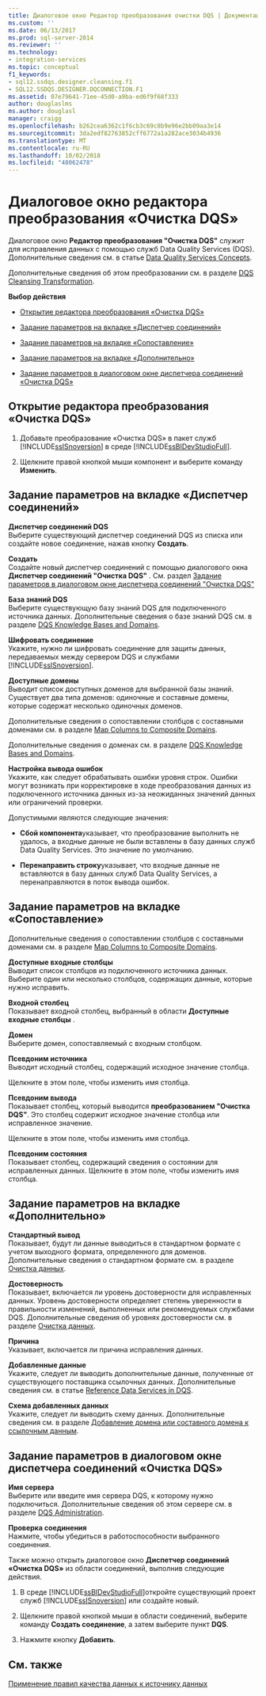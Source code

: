 ```yaml
---
title: Диалоговое окно Редактор преобразования очистки DQS | Документация Майкрософт
ms.custom: ''
ms.date: 06/13/2017
ms.prod: sql-server-2014
ms.reviewer: ''
ms.technology:
- integration-services
ms.topic: conceptual
f1_keywords:
- sql12.ssdqs.designer.cleansing.f1
- SQL12.SSDQS.DESIGNER.DQCONNECTION.F1
ms.assetid: 07e79641-71ee-45d0-a9ba-ed6f9f68f333
author: douglaslms
ms.author: douglasl
manager: craigg
ms.openlocfilehash: b262cea6362c1f6cb3c69c8b9e96e2bb09aa3e14
ms.sourcegitcommit: 3da2edf82763852cff6772a1a282ace3034b4936
ms.translationtype: MT
ms.contentlocale: ru-RU
ms.lasthandoff: 10/02/2018
ms.locfileid: "48062478"
---
```

# <a name="dqs-cleansing-transformation-editor-dialog-box"></a>Диалоговое окно редактора преобразования «Очистка DQS»
  Диалоговое окно **Редактор преобразования "Очистка DQS"** служит для исправления данных с помощью служб Data Quality Services (DQS). Дополнительные сведения см. в статье [Data Quality Services Concepts](../../2014/data-quality-services/data-quality-services-concepts.md).  
  
 Дополнительные сведения об этом преобразовании см. в разделе [DQS Cleansing Transformation](data-flow/transformations/dqs-cleansing-transformation.md).  
  
 **Выбор действия**  
  
-   [Открытие редактора преобразования «Очистка DQS»](#open)  
  
-   [Задание параметров на вкладке «Диспетчер соединений»](#connection)  
  
-   [Задание параметров на вкладке «Сопоставление»](#mapping)  
  
-   [Задание параметров на вкладке «Дополнительно»](#advanced)  
  
-   [Задание параметров в диалоговом окне диспетчера соединений «Очистка DQS»](#manager)  
  
##  <a name="open"></a> Открытие редактора преобразования «Очистка DQS»  
  
1.  Добавьте преобразование «Очистка DQS» в пакет служб [!INCLUDE[ssISnoversion](../includes/ssisnoversion-md.md)] в среде [!INCLUDE[ssBIDevStudioFull](../includes/ssbidevstudiofull-md.md)].  
  
2.  Щелкните правой кнопкой мыши компонент и выберите команду **Изменить**.  
  
##  <a name="connection"></a> Задание параметров на вкладке «Диспетчер соединений»  
 **Диспетчер соединений DQS**  
 Выберите существующий диспетчер соединений DQS из списка или создайте новое соединение, нажав кнопку **Создать**.  
  
 **Создать**  
 Создайте новый диспетчер соединений с помощью диалогового окна **Диспетчер соединений "Очистка DQS"** . См. раздел [Задание параметров в диалоговом окне диспетчера соединений "Очистка DQS"](#manager)  
  
 **База знаний DQS**  
 Выберите существующую базу знаний DQS для подключенного источника данных. Дополнительные сведения о базе знаний DQS см. в разделе [DQS Knowledge Bases and Domains](../../2014/data-quality-services/dqs-knowledge-bases-and-domains.md).  
  
 **Шифровать соединение**  
 Укажите, нужно ли шифровать соединение для защиты данных, передаваемых между сервером DQS и службами [!INCLUDE[ssISnoversion](../includes/ssisnoversion-md.md)].  
  
 **Доступные домены**  
 Выводит список доступных доменов для выбранной базы знаний. Существует два типа доменов: одиночные и составные домены, которые содержат несколько одиночных доменов.  
  
 Дополнительные сведения о сопоставлении столбцов с составными доменами см. в разделе [Map Columns to Composite Domains](data-flow/transformations/map-columns-to-composite-domains.md).  
  
 Дополнительные сведения о доменах см. в разделе [DQS Knowledge Bases and Domains](../../2014/data-quality-services/dqs-knowledge-bases-and-domains.md).  
  
 **Настройка вывода ошибок**  
 Укажите, как следует обрабатывать ошибки уровня строк. Ошибки могут возникать при корректировке в ходе преобразования данных из подключенного источника данных из-за неожиданных значений данных или ограничений проверки.  
  
 Допустимыми являются следующие значения:  
  
-   **Сбой компонента**указывает, что преобразование выполнить не удалось, а входные данные не были вставлены в базу данных служб Data Quality Services. Это значение по умолчанию.  
  
-   **Перенаправить строку**указывает, что входные данные не вставляются в базу данных служб Data Quality Services, а перенаправляются в поток вывода ошибок.  
  
##  <a name="mapping"></a> Задание параметров на вкладке «Сопоставление»  
 Дополнительные сведения о сопоставлении столбцов с составными доменами см. в разделе [Map Columns to Composite Domains](data-flow/transformations/map-columns-to-composite-domains.md).  
  
 **Доступные входные столбцы**  
 Выводит список столбцов из подключенного источника данных. Выберите один или несколько столбцов, содержащих данные, которые нужно исправить.  
  
 **Входной столбец**  
 Показывает входной столбец, выбранный в области **Доступные входные столбцы** .  
  
 **Домен**  
 Выберите домен, сопоставляемый с входным столбцом.  
  
 **Псевдоним источника**  
 Выводит исходный столбец, содержащий исходное значение столбца.  
  
 Щелкните в этом поле, чтобы изменить имя столбца.  
  
 **Псевдоним вывода**  
 Показывает столбец, который выводится **преобразованием "Очистка DQS"**. Это столбец содержит исходное значение столбца или исправленное значение.  
  
 Щелкните в этом поле, чтобы изменить имя столбца.  
  
 **Псевдоним состояния**  
 Показывает столбец, содержащий сведения о состоянии для исправленных данных. Щелкните в этом поле, чтобы изменить имя столбца.  
  
##  <a name="advanced"></a> Задание параметров на вкладке «Дополнительно»  
 **Стандартный вывод**  
 Показывает, будут ли данные выводиться в стандартном формате с учетом выходного формата, определенного для доменов. Дополнительные сведения о стандартном формате см. в разделе [Очистка данных](../../2014/data-quality-services/data-cleansing.md).  
  
 **Достоверность**  
 Показывает, включается ли уровень достоверности для исправленных данных. Уровень достоверности определяет степень уверенности в правильности изменений, выполненных или рекомендуемых службами DQS. Дополнительные сведения об уровнях достоверности см. в разделе [Очистка данных](../../2014/data-quality-services/data-cleansing.md).  
  
 **Причина**  
 Указывает, включается ли причина исправления данных.  
  
 **Добавленные данные**  
 Укажите, следует ли выводить дополнительные данные, полученные от существующего поставщика ссылочных данных. Дополнительные сведения см. в статье [Reference Data Services in DQS](../../2014/data-quality-services/reference-data-services-in-dqs.md).  
  
 **Схема добавленных данных**  
 Укажите, следует ли выводить схему данных. Дополнительные сведения см. в разделе [Добавление домена или составного домена к ссылочным данным](../../2014/data-quality-services/attach-a-domain-or-composite-domain-to-reference-data.md).  
  
##  <a name="manager"></a> Задание параметров в диалоговом окне диспетчера соединений «Очистка DQS»  
 **Имя сервера**  
 Выберите или введите имя сервера DQS, к которому нужно подключиться. Дополнительные сведения об этом сервере см. в разделе [DQS Administration](../../2014/data-quality-services/dqs-administration.md).  
  
 **Проверка соединения**  
 Нажмите, чтобы убедиться в работоспособности выбранного соединения.  
  
 Также можно открыть диалоговое окно **Диспетчер соединений «Очистка DQS»** из области соединений, выполнив следующие действия.  
  
1.  В среде [!INCLUDE[ssBIDevStudioFull](../includes/ssbidevstudiofull-md.md)]откройте существующий проект служб [!INCLUDE[ssISnoversion](../includes/ssisnoversion-md.md)] или создайте новый.  
  
2.  Щелкните правой кнопкой мыши в области соединений, выберите команду **Создать соединение**, а затем выберите пункт **DQS**.  
  
3.  Нажмите кнопку **Добавить**.  
  
## <a name="see-also"></a>См. также  
 [Применение правил качества данных к источнику данных](data-flow/transformations/apply-data-quality-rules-to-data-source.md)  
  
  
